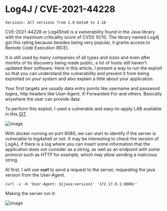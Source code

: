 # Log4J / CVE-2021-44228
    Versions: All versions from 2.0-beta9 to 2.16


CVE-2021-44228 or Log4Shell is a vulnerability found in the Java library with the maximum criticality score of CVSS 10/10. The library named Log4j got this rating because besides being very popular, it grants access to Remote Code Execution (RCE).

It is still used by many companies of all types and sizes and even after months of its discovery being made public, a lot of hosts still haven't updated their software. Here in this article, I present a way to run the exploit so that you can understand the vulnerability and prevent it from being exploited on your system and also explain a little about your application.

Your first targets are usually data entry points like username and password logins, http headers like User-Agent, X-Forwarded-For and others. Basically anywhere the user can provide data.

To perform this exploit, I used a vulnerable and easy-to-apply LAB available in this [GIT](https://github.com/leonjza/log4jpwn).

![image](https://imgur.com/7cNAGgd.png)

With docker running on port 8080, we can start to identify if the server is vulnerable to log4shell or not.
It may be interesting to check the version of Log4J, if there is a log where you can insert some information that the application does not consider as a string, as well as an endpoint with some protocol such as HTTP for example, which may allow sending a malicious string.

At first, I will use **curl** to send a request to the server, requesting the java version from the User-Agent.

    curl -v -H 'User-Agent: ${java:version}' '172.17.0.1:8080/'

Making the server run it: 

![image](https://imgur.com/IDOutMr.png)

